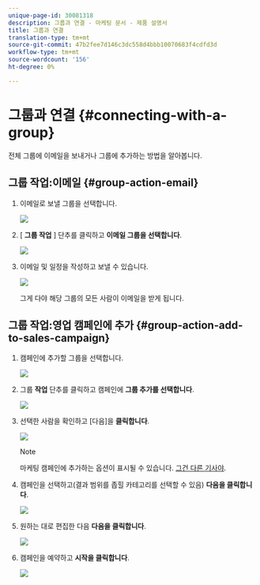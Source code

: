 ```yaml
---
unique-page-id: 30081318
description: 그룹과 연결 - 마케팅 문서 - 제품 설명서
title: 그룹과 연결
translation-type: tm+mt
source-git-commit: 47b2fee7d146c3dc558d4bbb10070683f4cdfd3d
workflow-type: tm+mt
source-wordcount: '156'
ht-degree: 0%

---
```



# 그룹과 연결 {#connecting-with-a-group}

전체 그룹에 이메일을 보내거나 그룹에 추가하는 방법을 알아봅니다.

## 그룹 작업:이메일 {#group-action-email}

1. 이메일로 보낼 그룹을 선택합니다.

   ![](assets/one-6.png)

1. [ **그룹 작업** ] 단추를 클릭하고 **이메일 그룹을 선택합니다**.

   ![](assets/two-5.png)

1. 이메일 및 일정을 작성하고 보낼 수 있습니다.

   ![](assets/three-4.png)

   그게 다야 해당 그룹의 모든 사람이 이메일을 받게 됩니다.

## 그룹 작업:영업 캠페인에 추가 {#group-action-add-to-sales-campaign}

1. 캠페인에 추가할 그룹을 선택합니다.

   ![](assets/one-6.png)

1. 그룹 **작업** 단추를 클릭하고 캠페인에 **그룹 추가를 선택합니다**.

   ![](assets/four-4.png)

1. 선택한 사람을 확인하고 [다음]을 **클릭합니다**.

   ![](assets/six-1.png)

   >[!NOTE]
   >
   >마케팅 캠페인에 추가하는 옵션이 표시될 수 있습니다. [그건 다른 기사야](http://docs.marketo.com/x/CwDh).

1. 캠페인을 선택하고(결과 범위를 좁힐 카테고리를 선택할 수 있음) **다음을 클릭합니다**.

   ![](assets/seven-1.png)

1. 원하는 대로 편집한 다음 **다음을 클릭합니다**.

   ![](assets/eight-1.png)

1. 캠페인을 예약하고 **시작을 클릭합니다**.

   ![](assets/nine-1.png)

